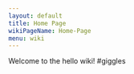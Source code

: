 ```yaml
---
layout: default
title: Home Page
wikiPageName: Home-Page
menu: wiki
---
```


Welcome to the hello wiki!
#giggles
